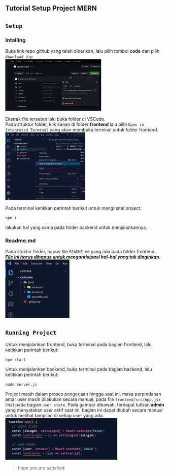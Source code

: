 ## **Tutorial Setup Project MERN**

## `Setup`

### Intalling
Buka link repo github yang telah diberikan, lalu pilih tombol **code** dan pilih `download zip` <br>
<img src='/setup/1.png' width='60%' />

Ekstrak file tersebut lalu buka folder di VSCode.<br> Pada struktur folder, klik kanan di folder **frontend** lalu pilih `Open in Integrated Terminal` yang akan membuka terminal untuk folder frontend. <br>
<img src='/setup/2.png' width='50%' />

Pada terminal ketikkan perintah berikut untuk menginstal project:
```
npm i
```
lakukan hal yang sama pada folder backend untuk menjalankannya.

### Readme.md
Pada stuktur folder, hapus file `README.md` yang ada pada folder frontend. <br>
***File ini harus dihapus untuk mengantisipasi hal-hal yang tak dinginkan***.<br>
<img src='/setup/3.png' width='40%' />

## `Running Project`

Untuk menjalankan frontend, buka terminal pada bagian frontend, lalu ketikkan perintah berikut:
```
npm start
```

Untuk menjalankan backend, buka terminal pada bagian backend, lalu ketikkan perintah berikut:
```
node server.js
```

Project masih dalam proses pengerjaan hingga saat ini, maka perpindahan antar user masih dilakukan secara manual, pada file `frontend/src/App.jsx` lihat pada bagian `user state`. Pada gambar dibawah, terdapat tulisan **admin** yang menyatakan user aktif saat ini, bagian ini dapat diubah secara manual untuk melihat tampilan di setiap user yang ada.<br>
<img src='/setup/4.png' width='70%' />

> hope you are satisfied
